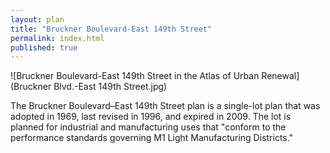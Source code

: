 ```yaml
---
layout: plan
title: "Bruckner Boulevard-East 149th Street"
permalink: index.html
published: true
---
```


![Bruckner Boulevard-East 149th Street in the Atlas of Urban Renewal](Bruckner Blvd.-East 149th Street.jpg)

The Bruckner Boulevard–East 149th Street plan is a single-lot plan that was adopted in 1969, last revised in 1996, and expired in 2009. The lot is planned for industrial and manufacturing uses that "conform to the performance standards governing M1 Light Manufacturing Districts."